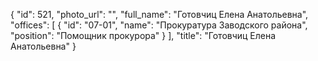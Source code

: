 {
    "id": 521,
    "photo_url": "",
    "full_name": "Готовчиц Елена Анатольевна",
    "offices": [
        {
            "id": "07-01",
            "name": "Прокуратура Заводского района",
            "position": "Помощник прокурора"
        }
    ],
    "title": "Готовчиц Елена Анатольевна"
}